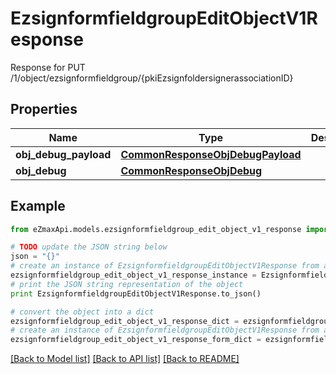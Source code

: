 # EzsignformfieldgroupEditObjectV1Response

Response for PUT /1/object/ezsignformfieldgroup/{pkiEzsignfoldersignerassociationID}

## Properties

Name | Type | Description | Notes
------------ | ------------- | ------------- | -------------
**obj_debug_payload** | [**CommonResponseObjDebugPayload**](CommonResponseObjDebugPayload.md) |  | 
**obj_debug** | [**CommonResponseObjDebug**](CommonResponseObjDebug.md) |  | [optional] 

## Example

```python
from eZmaxApi.models.ezsignformfieldgroup_edit_object_v1_response import EzsignformfieldgroupEditObjectV1Response

# TODO update the JSON string below
json = "{}"
# create an instance of EzsignformfieldgroupEditObjectV1Response from a JSON string
ezsignformfieldgroup_edit_object_v1_response_instance = EzsignformfieldgroupEditObjectV1Response.from_json(json)
# print the JSON string representation of the object
print EzsignformfieldgroupEditObjectV1Response.to_json()

# convert the object into a dict
ezsignformfieldgroup_edit_object_v1_response_dict = ezsignformfieldgroup_edit_object_v1_response_instance.to_dict()
# create an instance of EzsignformfieldgroupEditObjectV1Response from a dict
ezsignformfieldgroup_edit_object_v1_response_form_dict = ezsignformfieldgroup_edit_object_v1_response.from_dict(ezsignformfieldgroup_edit_object_v1_response_dict)
```
[[Back to Model list]](../README.md#documentation-for-models) [[Back to API list]](../README.md#documentation-for-api-endpoints) [[Back to README]](../README.md)


